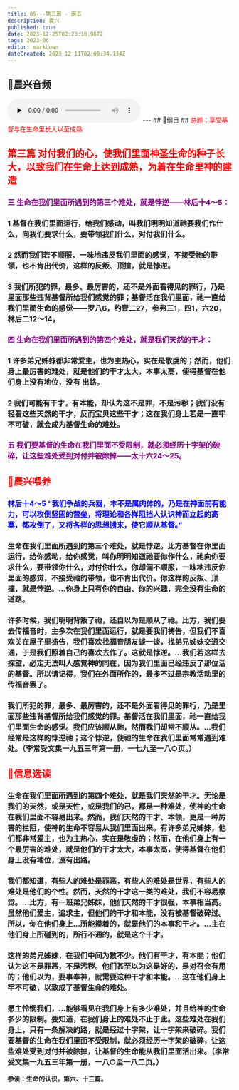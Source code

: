 ```yaml
---
title: 05---第三周 · 周五
description: 晨兴
published: true
date: 2023-12-25T02:23:10.967Z
tags: 2023-06
editor: markdown
dateCreated: 2023-12-11T02:00:34.134Z
---
```


## 🎵晨兴音频
<audio id="audio" controls="" preload="none">
      <source id="mp3" src="/2023-06/week3/week3day5.mp3">
</audio>
---
## 📖纲目
## <font color=red>总题：享受基督与在生命里长大以至成熟</font>

## <font color=red>第三篇   对付我们的心，使我们里面神圣生命的种子长大，以致我们在生命上达到成熟，为着在生命里神的建造</font>

### <font color=purple>三   生命在我们里面所遇到的第三个难处，就是悖逆——林后十4～5：</font>

### 1   基督在我们里面运行，给我们感动，叫我们明明知道祂要我们作什么，向我们要求什么，要带领我们什么，对付我们什么。

### 2   然而我们若不顺服，一味地违反我们里面的感觉，不接受祂的带领，也不肯出代价，这样的反叛、顶撞，就是悖逆。

### 3   我们所犯的罪，最多、最厉害的，还不是外面看得见的罪行，乃是里面那些违背基督所给我们感觉的罪；基督活在我们里面，祂一直给我们里面生命的感觉——罗八6，约壹二27，参弗三1，四1，六20，林后二12～14。

### <font color=purple>四   生命在我们里面所遇到的第四个难处，就是我们天然的干才：</font>

### 1   许多弟兄姊妹都非常爱主，也为主热心，实在是敬虔的；然而，他们身上最厉害的难处，就是他们的干才太大，本事太高，使得基督在他们身上没有地位，没有 出路。

### 2   我们可能有干才，有本能，却认为这不是罪，不是污秽；我们没有轻看这些天然的干才，反而宝贝这些干才；这在我们身上若是一直牢不可破，就会成为基督生命的难处。

### <font color=purple>五   我们要基督的生命在我们里面不受限制，就必须经历十字架的破碎，让这些难处受到对付并被除掉——太十六24～25。</font>
## <font color=red>📖晨兴喂养</font>

### <font color=blue>林后十4～5   “我们争战的兵器，本不是属肉体的，乃是在神面前有能力，可以攻倒坚固的营垒，将理论和各样阻挡人认识神而立起的高寨，都攻倒了，又将各样的思想掳来，使它顺从基督。”</font>

### 生命在我们里面所遇到的第三个难处，就是悖逆。比方基督在你里面运行，给你感动，给你感觉，叫你明明知道祂要你作什么，祂向你要求什么，要带领你什么，对付你什么，你却偏不顺服，一味地违反你里面的感觉，不接受祂的带领，也不肯出代价。你这样的反叛、顶撞，就是悖逆。…你身上只有你的自由、你的兴趣，完全没有生命的道路。

### 许多时候，我们明明背叛了祂，还自以为是顺从了祂。比方，我们要去传福音时，主多次在我们里面运行，就是要我们祷告，但我们不喜欢关在屋子里祷告，我们喜欢找福音朋友谈一谈，找弟兄姊妹交通交通，于是我们照着自己的喜欢去作了。这就是悖逆。…我们若这样去探望，必定无法叫人感觉神的同在，因为我们里面已经违反了那位活的基督。所以请记得，我们在外面所作的，最多不过是宗教活动里的传福音罢了。

### 我们所犯的罪，最多、最厉害的，还不是外面看得见的罪行，乃是里面那些违背基督所给我们感觉的罪。基督活在我们里面，祂一直给我们里面生命的感觉。我们应该顺从祂，然而我们却常不顺从。…我们经常是这样的悖逆祂；这个悖逆，使祂的生命在我们里面常常遇到难处。（李常受文集一九五三年第一册，一七九至一八○页。）

## <font color=red>📖信息选读</font>

### 生命在我们里面所遇到的第四个难处，就是我们天然的干才。无论是我们的天然，或是天性，或是我们的己，都是一种难处，使神的生命在我们里面不容易出来。然而，我们天然的干才、本领，更是一种厉害的拦阻，使神的生命不容易从我们里面出来。有许多弟兄姊妹，他们都非常爱主，也为主热心，实在是敬虔的；然而，在他们身上有一个最厉害的难处，就是他们的干才太大，本事太高，使得基督在他们身上没有地位，没有出路。

### 我们都知道，有些人的难处是罪恶，有些人的难处是世界，有些人的难处是他们的个性。然而，天然的干才这一类的难处，我们不容易察觉。…比方，有一班弟兄姊妹，他们天然的干才很强，本事相当高。虽然他们爱主，追求主，但他们的干才和本能，没有被基督破碎过。所以，你在他们身上…所能摸着的，就是他们的本事和干才。…主在他们身上所碰到的，所行不通的，就是这个干才。

### 这样的弟兄姊妹，在我们中间为数不少。他们有干才，有本能；他们认为这不是罪恶，不是污秽。他们甚至以为这是好的，是对召会有用的；他们以为，要事奉神，就需要这种干才和本能。…这在他们身上牢不可破，以致成了基督生命的难处。

### 愿主怜悯我们，…能够看见在我们身上有多少难处，并且给神的生命多少的限制。要知道，在我们身上的难处不止于此。这些难处在我们身上，只有一条解决的路，就是经过十字架，让十字架来破碎。我们要基督的生命在我们里面不受限制，就必须经历十字架的破碎，让这些难处受到对付并被除掉，让基督的生命能从我们里面活出来。（李常受文集一九五三年第一册，一八○至一八二页。）

**参读：生命的认识，第六、十三篇。**
<!-- Google tag (gtag.js) -->
<script async src="https://www.googletagmanager.com/gtag/js?id=G-1P8709Z16T"></script>
<script>
  window.dataLayer = window.dataLayer || [];
  function gtag(){dataLayer.push(arguments);}
  gtag('js', new Date());

  gtag('config', 'G-1P8709Z16T');
</script>